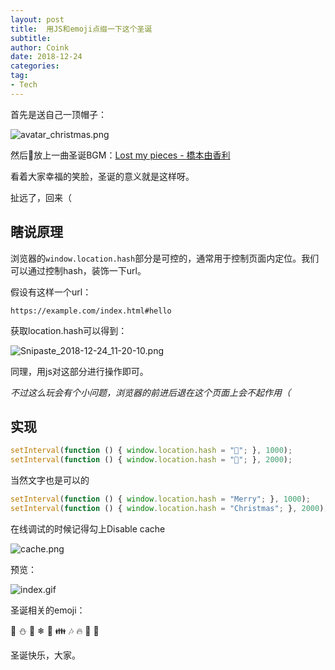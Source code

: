 ```yaml
---
layout: post
title:  用JS和emoji点缀一下这个圣诞
subtitle: 
author: Coink
date: 2018-12-24
categories:
tag:
- Tech
---
```




首先是送自己一顶帽子：



![avatar_christmas.png](https://i.loli.net/2018/12/24/5c2053d8a4968.png)



然后放上一曲圣诞BGM：[Lost my pieces - 橋本由香利](https://music.163.com/#/song?id=583253)

看着大家幸福的笑脸，圣诞的意义就是这样呀。



扯远了，回来（



## 瞎说原理

浏览器的`window.location.hash`部分是可控的，通常用于控制页面内定位。我们可以通过控制hash，装饰一下url。



假设有这样一个url：

`https://example.com/index.html#hello`



获取location.hash可以得到：

![Snipaste_2018-12-24_11-20-10.png](https://i.loli.net/2018/12/24/5c20508415c50.png)



同理，用js对这部分进行操作即可。



*不过这么玩会有个小问题，浏览器的前进后退在这个页面上会不起作用（*



## 实现

```js
setInterval(function () { window.location.hash = "🎄"; }, 1000);
setInterval(function () { window.location.hash = "🎁"; }, 2000);
```



当然文字也是可以的

```js
setInterval(function () { window.location.hash = "Merry"; }, 1000);
setInterval(function () { window.location.hash = "Christmas"; }, 2000);
```



在线调试的时候记得勾上Disable cache



![cache.png](https://i.loli.net/2018/12/24/5c2074fb82092.png)





预览：



![index.gif](https://i.loli.net/2018/12/24/5c2052bc69a41.gif)





圣诞相关的emoji：



🎄 ⛄  🎁 ❄  🎅 👪 🎶 🔥 🔔 🌟 



圣诞快乐，大家。